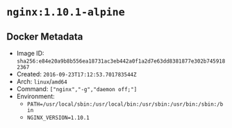 # `nginx:1.10.1-alpine`

## Docker Metadata

- Image ID: `sha256:e84e20a9b8b556ea18731ac3eb442a0f1a2d7e63dd8381877e302b7459182367`
- Created: `2016-09-23T17:12:53.701783544Z`
- Arch: `linux`/`amd64`
- Command: `["nginx","-g","daemon off;"]`
- Environment:
  - `PATH=/usr/local/sbin:/usr/local/bin:/usr/sbin:/usr/bin:/sbin:/bin`
  - `NGINX_VERSION=1.10.1`
